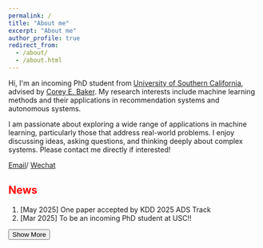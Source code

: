 ```yaml
---
permalink: /
title: "About me"
excerpt: "About me"
author_profile: true
redirect_from: 
  - /about/
  - /about.html
---
```


Hi, I'm an incoming PhD student from [University of Southern California](https://www.usc.edu), advised by [Corey E. Baker](https://viterbi.usc.edu/directory/faculty/Baker/Corey). My research interests include machine learning methods and their applications in recommendation systems and autonomous systems.

I am passionate about exploring a wide range of applications in machine learning, particularly those that address real-world problems. I enjoy discussing ideas, asking questions, and thinking deeply about complex systems. Please contact me directly if interested!

[Email](mailto:yulinxu@usc.edu)/ [Wechat](../images/wechat.jpg)

<h2><strong><span style="color:red">News</span></strong></h2>
<ol id="news-list">
  <li><strong></span></strong> [May 2025] One paper accepted by KDD 2025 ADS Track </li>
  <li><strong></span></strong> [Mar 2025] To be an incoming PhD student at USC!!</li>
</ol>

<button id="toggle-button" onclick="toggleNews()">Show More</button>

<style>
  .hidden {
    display: none;
  }
</style>

<script>
  function toggleNews() {
    const hiddenItems = document.querySelectorAll("#news-list .hidden");
    const button = document.getElementById("toggle-button");
    const isHidden = hiddenItems[0].style.display === "none";

    hiddenItems.forEach(item => {
      item.style.display = isHidden ? "list-item" : "none";
    });

    button.innerText = isHidden ? "Show Less" : "Show More";
  }
</script>



